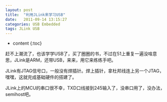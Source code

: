 ```yaml
---
layout: post
title:  "利用JLink来学习USB"
date:   2011-09-14 13:15:27
categories: USB Embedded
tags: JLink USB
---
```


* content
{:toc}

赶不上潮流了，也该学学USB了，买了圈圈的书，不过在51上重复一遍没啥意思，JLink是ARM，还带USB，来来，用它来练练手吧。

JLink有JTAG信号口，一般没有焊插针。焊上插针，拿杜邦线连上另一个JTAG，嘿嘿，这就完成基础硬件的搭建了。

JLink上的MCU的串口很不幸，TXD口线接到245输入了，没串口用了，没办法，semihost吧。